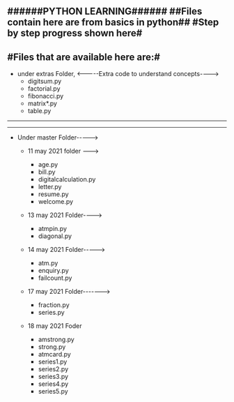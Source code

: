 ######PYTHON LEARNING######
##Files contain here are from basics in python##
#Step by step progress shown here#
--------------------------------------
#Files that are available here are:#
---------------------------------------
* under extras Folder,
<-----Extra code to understand concepts---->
   * digitsum.py
   * factorial.py
   * fibonacci.py
   * matrix*.py
   * table.py
   
----------------------------------------
----------------------------------------

* Under master Folder----->
  * 11 may 2021 folder --->
    * age.py
    * bill.py
    * digitalcalculation.py
    * letter.py
    * resume.py
    * welcome.py
   
   * 13 may 2021 Folder---->
     * atmpin.py
     * diagonal.py
     
   * 14 may 2021 Folder----->
     * atm.py
     * enquiry.py
     * failcount.py
     
   * 17 may 2021 Folder------->
      * fraction.py
      * series.py
      
   * 18 may 2021 Foder
      * amstrong.py
      * strong.py
      * atmcard.py
      * series1.py
      * series2.py
      * series3.py
      * series4.py
      * series5.py
      
     
